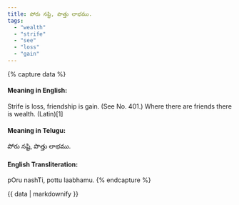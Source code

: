 ```yaml
---
title: పోరు నష్టి, పొత్తు లాభము.
tags:
  - "wealth"
  - "strife"
  - "see"
  - "loss"
  - "gain"
---
```


{% capture data %}
#### Meaning in English:
Strife is loss, friendship is gain.
(See No. 401.)
Where there are friends there is wealth. (Latin)[1]

#### Meaning in Telugu:
పోరు నష్టి, పొత్తు లాభము.

#### English Transliteration:
pOru nashTi, pottu laabhamu.
{% endcapture %}

{{ data | markdownify }}

